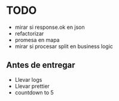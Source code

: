 # TODO

- mirar si response.ok en json
- refactorizar
- promesa en mapa
- mirar si procesar split en business logic

## Antes de entregar

- Llevar logs
- Llevar prettier
- countdown to 5
